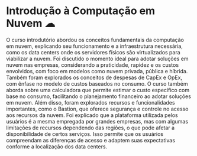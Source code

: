 # Introdução à Computação em Nuvem ☁

O curso introdutório abordou os conceitos fundamentais da computação em nuvem, explicando seu funcionamento e a infraestrutura necessária, como os data centers onde os servidores físicos são virtualizados para viabilizar a nuvem. Foi discutido o momento ideal para adotar soluções em nuvem nas empresas, considerando a praticidade, rapidez e os custos envolvidos, com foco em modelos como nuvem privada, pública e híbrida. Também foram explorados os conceitos de despesas de CapEx e OpEx, com ênfase no modelo de custos baseados no consumo. O curso também aborda sobre uma calculadora que permite estimar o custo específico com base no consumo, facilitando o planejamento financeiro ao adotar soluções em nuvem. Além disso, foram explorados recursos e funcionalidades importantes, como o Bastion, que oferece segurança e controle no acesso aos recursos da nuvem. Foi explicado que a plataforma utilizada pelos usuários é a mesma empregada por grandes empresas, mas com algumas limitações de recursos dependendo das regiões, o que pode afetar a disponibilidade de certos serviços. Isso permite que os usuários compreendam as diferenças de acesso e adaptem suas expectativas conforme a localização dos data centers.
